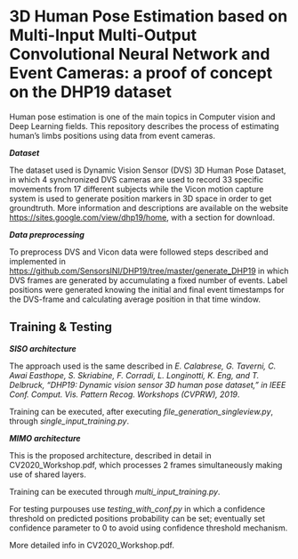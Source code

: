 # 3D Human Pose Estimation based on Multi-Input Multi-Output Convolutional Neural Network and Event Cameras: a proof of concept on the DHP19 dataset

Human pose estimation is one of the main topics in Computer vision and Deep Learning fields. This repository describes the process of estimating human’s limbs positions using data from event cameras.

***Dataset***

The dataset used is Dynamic Vision Sensor (DVS) 3D Human Pose Dataset, in which 4 synchronized DVS cameras are used to record 33 specific movements from 17 different subjects while the Vicon motion capture system is used to generate position markers in 3D space in order to get groundtruth. More information and descriptions are available on the website https://sites.google.com/view/dhp19/home, with a section for download.

***Data preprocessing***

To preprocess DVS and Vicon data were followed steps described and implemented in https://github.com/SensorsINI/DHP19/tree/master/generate_DHP19 in which DVS frames are generated by accumulating a fixed number of events. Label positions were generated knowing the initial and final event timestamps for the DVS-frame and calculating average position in that time window.

## Training & Testing

***SISO architecture***

The approach used is the same described in *E. Calabrese, G. Taverni, C. Awai Easthope, S. Skriabine, F. Corradi, L. Longinotti, K. Eng, and T. Delbruck, “DHP19: Dynamic vision sensor 3D human pose dataset,” in IEEE Conf. Comput. Vis. Pattern Recog. Workshops (CVPRW), 2019*.

Training can be executed, after executing *file_generation_singleview.py*, through *single_input_training.py*. 

***MIMO architecture***

This is the proposed architecture, described in detail in CV2020_Workshop.pdf, which processes 2 frames simultaneously making use of shared layers.

Training can be executed through *multi_input_training.py*.

For testing purpouses use *testing_with_conf.py* in which a confidence threshold on predicted positions probability can be set; eventually set confidence parameter to 0 to avoid using confidence threshold mechanism.

More detailed info in CV2020_Workshop.pdf.

